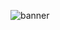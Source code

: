 ![banner](https://user-images.githubusercontent.com/44562005/89509702-9936cf00-d80a-11ea-9723-d0f608d0b2e6.gif)
